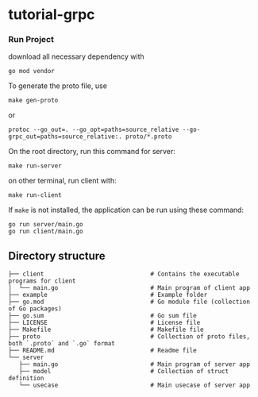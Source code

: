 # tutorial-grpc

### Run Project
download all necessary dependency with
```
go mod vendor
```

To generate the proto file, use 
```
make gen-proto
```
or
```
protoc --go_out=. --go_opt=paths=source_relative --go-grpc_out=paths=source_relative:. proto/*.proto
```

On the root directory, run this command for server:
```
make run-server
```
on other terminal, run client with:
```
make run-client
```

If `make` is not installed, the application can be run using these command:
```
go run server/main.go
go run client/main.go
```

## Directory structure
```
├── client                              # Contains the executable programs for client
│  └── main.go                          # Main program of client app
├── example                             # Example folder
├── go.mod                              # Go module file (collection of Go packages)
├── go.sum                              # Go sum file
├── LICENSE                             # License file
├── Makefile                            # Makefile file
├── proto                               # Collection of proto files, both `.proto` and `.go` format
├── README.md                           # Readme file
└── server
   ├── main.go                          # Main program of server app
   ├── model                            # Collection of struct definition
   └── usecase                          # Main usecase of server app
```